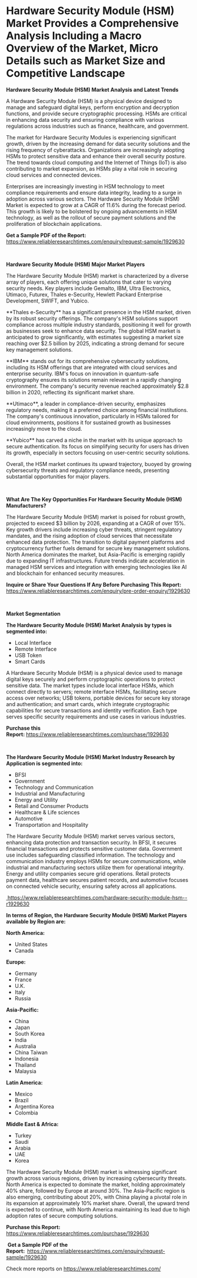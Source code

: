 <p><h1>Hardware Security Module (HSM) Market Provides a Comprehensive Analysis Including a Macro Overview of the Market, Micro Details such as Market Size and Competitive Landscape</h1></p><p><strong>Hardware Security Module (HSM) Market Analysis and Latest Trends</strong></p>
<p><p>A Hardware Security Module (HSM) is a physical device designed to manage and safeguard digital keys, perform encryption and decryption functions, and provide secure cryptographic processing. HSMs are critical in enhancing data security and ensuring compliance with various regulations across industries such as finance, healthcare, and government.</p><p>The market for Hardware Security Modules is experiencing significant growth, driven by the increasing demand for data security solutions and the rising frequency of cyberattacks. Organizations are increasingly adopting HSMs to protect sensitive data and enhance their overall security posture. The trend towards cloud computing and the Internet of Things (IoT) is also contributing to market expansion, as HSMs play a vital role in securing cloud services and connected devices.</p><p>Enterprises are increasingly investing in HSM technology to meet compliance requirements and ensure data integrity, leading to a surge in adoption across various sectors. The Hardware Security Module (HSM) Market is expected to grow at a CAGR of 11.6% during the forecast period. This growth is likely to be bolstered by ongoing advancements in HSM technology, as well as the rollout of secure payment solutions and the proliferation of blockchain applications.</p></p>
<p><strong>Get a Sample PDF of the Report:&nbsp;</strong> <a href="https://www.reliableresearchtimes.com/enquiry/request-sample/1929630?utm_campaign=2006&utm_medium=2&utm_source=Github&utm_content=ia&utm_term=16012025&utm_id=hardware-security-module-hsm">https://www.reliableresearchtimes.com/enquiry/request-sample/1929630</a></p>
<p>&nbsp;</p>
<p><strong>Hardware Security Module (HSM) Major Market Players</strong></p>
<p><p>The Hardware Security Module (HSM) market is characterized by a diverse array of players, each offering unique solutions that cater to varying security needs. Key players include Gemalto, IBM, Ultra Electronics, Utimaco, Futurex, Thales e-Security, Hewlett Packard Enterprise Development, SWIFT, and Yubico.</p><p>**Thales e-Security** has a significant presence in the HSM market, driven by its robust security offerings. The company's HSM solutions support compliance across multiple industry standards, positioning it well for growth as businesses seek to enhance data security. The global HSM market is anticipated to grow significantly, with estimates suggesting a market size reaching over $2.5 billion by 2025, indicating a strong demand for secure key management solutions.</p><p>**IBM** stands out for its comprehensive cybersecurity solutions, including its HSM offerings that are integrated with cloud services and enterprise security. IBM's focus on innovation in quantum-safe cryptography ensures its solutions remain relevant in a rapidly changing environment. The company's security revenue reached approximately $2.8 billion in 2020, reflecting its significant market share.</p><p>**Utimaco**, a leader in compliance-driven security, emphasizes regulatory needs, making it a preferred choice among financial institutions. The company's continuous innovation, particularly in HSMs tailored for cloud environments, positions it for sustained growth as businesses increasingly move to the cloud. </p><p>**Yubico** has carved a niche in the market with its unique approach to secure authentication. Its focus on simplifying security for users has driven its growth, especially in sectors focusing on user-centric security solutions.</p><p>Overall, the HSM market continues its upward trajectory, buoyed by growing cybersecurity threats and regulatory compliance needs, presenting substantial opportunities for major players.</p></p>
<p>&nbsp;</p>
<p><strong>What Are The Key Opportunities For Hardware Security Module (HSM) Manufacturers?</strong></p>
<p><p>The Hardware Security Module (HSM) market is poised for robust growth, projected to exceed $3 billion by 2026, expanding at a CAGR of over 15%. Key growth drivers include increasing cyber threats, stringent regulatory mandates, and the rising adoption of cloud services that necessitate enhanced data protection. The transition to digital payment platforms and cryptocurrency further fuels demand for secure key management solutions. North America dominates the market, but Asia-Pacific is emerging rapidly due to expanding IT infrastructures. Future trends indicate acceleration in managed HSM services and integration with emerging technologies like AI and blockchain for enhanced security measures.</p></p>
<p><strong>Inquire or Share Your Questions If Any Before Purchasing This Report:</strong> <a href="https://www.reliableresearchtimes.com/enquiry/pre-order-enquiry/1929630?utm_campaign=2006&utm_medium=2&utm_source=Github&utm_content=ia&utm_term=16012025&utm_id=hardware-security-module-hsm">https://www.reliableresearchtimes.com/enquiry/pre-order-enquiry/1929630</a></p>
<p>&nbsp;</p>
<p><strong>Market Segmentation</strong></p>
<p><strong>The Hardware Security Module (HSM) Market Analysis by types is segmented into:</strong></p>
<p><ul><li>Local Interface</li><li>Remote Interface</li><li>USB Token</li><li>Smart Cards</li></ul></p>
<p><p>A Hardware Security Module (HSM) is a physical device used to manage digital keys securely and perform cryptographic operations to protect sensitive data. The market types include local interface HSMs, which connect directly to servers; remote interface HSMs, facilitating secure access over networks; USB tokens, portable devices for secure key storage and authentication; and smart cards, which integrate cryptographic capabilities for secure transactions and identity verification. Each type serves specific security requirements and use cases in various industries.</p></p>
<p><strong>Purchase this Report:&nbsp;</strong><a href="https://www.reliableresearchtimes.com/purchase/1929630?utm_campaign=2006&utm_medium=2&utm_source=Github&utm_content=ia&utm_term=16012025&utm_id=hardware-security-module-hsm">https://www.reliableresearchtimes.com/purchase/1929630</a></p>
<p>&nbsp;</p>
<p><strong>The Hardware Security Module (HSM) Market Industry Research by Application is segmented into:</strong></p>
<p><ul><li>BFSI</li><li>Government</li><li>Technology and Communication</li><li>Industrial and Manufacturing</li><li>Energy and Utility</li><li>Retail and Consumer Products</li><li>Healthcare & Life sciences</li><li>Automotive</li><li>Transportation and Hospitality</li></ul></p>
<p><p>The Hardware Security Module (HSM) market serves various sectors, enhancing data protection and transaction security. In BFSI, it secures financial transactions and protects sensitive customer data. Government use includes safeguarding classified information. The technology and communication industry employs HSMs for secure communications, while industrial and manufacturing sectors utilize them for operational integrity. Energy and utility companies secure grid operations. Retail protects payment data, healthcare secures patient records, and automotive focuses on connected vehicle security, ensuring safety across all applications.</p></p>
<p><a href="https://www.reliableresearchtimes.com/hardware-security-module-hsm--r1929630?utm_campaign=2006&utm_medium=2&utm_source=Github&utm_content=ia&utm_term=16012025&utm_id=hardware-security-module-hsm">&nbsp;https://www.reliableresearchtimes.com/hardware-security-module-hsm--r1929630</a></p>
<p><strong>In terms of Region, the Hardware Security Module (HSM) Market Players available by Region are:</strong></p>
<p>
    <p> <strong> North America: </strong>
        <ul>
            <li>United States</li>
            <li>Canada</li>
        </ul>
        </p> 
    <p> <strong> Europe: </strong>
        <ul>
            <li>Germany</li>
            <li>France</li>
            <li>U.K.</li>
            <li>Italy</li>
            <li>Russia</li>
        </ul>
        </p> 
    <p> <strong> Asia-Pacific: </strong>
        <ul>
            <li>China</li>
            <li>Japan</li>
            <li>South Korea</li>
            <li>India</li>
            <li>Australia</li>
            <li>China Taiwan</li>
            <li>Indonesia</li>
            <li>Thailand</li>
            <li>Malaysia</li>
        </ul>
        </p> 
    <p> <strong> Latin America: </strong>
        <ul>
            <li>Mexico</li>
            <li>Brazil</li>
            <li>Argentina Korea</li>
            <li>Colombia</li>
        </ul>
        </p> 
    <p> <strong> Middle East & Africa: </strong>
        <ul>
            <li>Turkey</li>
            <li>Saudi</li>
            <li>Arabia</li>
            <li>UAE</li>
            <li>Korea</li>
        </ul>
    </p>
    </p>
<p><p>The Hardware Security Module (HSM) market is witnessing significant growth across various regions, driven by increasing cybersecurity threats. North America is expected to dominate the market, holding approximately 40% share, followed by Europe at around 30%. The Asia-Pacific region is also emerging, contributing about 20%, with China playing a pivotal role in its expansion at approximately 10% market share. Overall, the upward trend is expected to continue, with North America maintaining its lead due to high adoption rates of secure computing solutions.</p></p>
<p><strong>Purchase this Report: </strong><a href="https://www.reliableresearchtimes.com/purchase/1929630?utm_campaign=2006&utm_medium=2&utm_source=Github&utm_content=ia&utm_term=16012025&utm_id=hardware-security-module-hsm">https://www.reliableresearchtimes.com/purchase/1929630</a></p>
<p>&nbsp;<strong>Get a Sample PDF of the Report:&nbsp;&nbsp;</strong><a href="https://www.reliableresearchtimes.com/enquiry/request-sample/1929630?utm_campaign=2006&utm_medium=2&utm_source=Github&utm_content=ia&utm_term=16012025&utm_id=hardware-security-module-hsm">https://www.reliableresearchtimes.com/enquiry/request-sample/1929630</a></p>
<p><strong></strong></p>
<p>Check more reports on <a href="https://www.reliableresearchtimes.com/?utm_campaign=2006&utm_medium=2&utm_source=Github&utm_content=ia&utm_term=16012025&utm_id=hardware-security-module-hsm">https://www.reliableresearchtimes.com/</a></p>